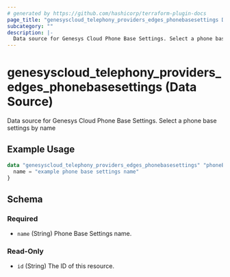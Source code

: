 ```yaml
---
# generated by https://github.com/hashicorp/terraform-plugin-docs
page_title: "genesyscloud_telephony_providers_edges_phonebasesettings Data Source - terraform-provider-genesyscloud"
subcategory: ""
description: |-
  Data source for Genesys Cloud Phone Base Settings. Select a phone base settings by name
---
```


# genesyscloud_telephony_providers_edges_phonebasesettings (Data Source)

Data source for Genesys Cloud Phone Base Settings. Select a phone base settings by name

## Example Usage

```terraform
data "genesyscloud_telephony_providers_edges_phonebasesettings" "phoneBaseSetting" {
  name = "example phone base settings name"
}
```

<!-- schema generated by tfplugindocs -->
## Schema

### Required

- `name` (String) Phone Base Settings name.

### Read-Only

- `id` (String) The ID of this resource.
